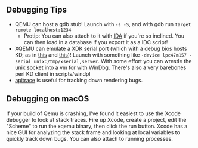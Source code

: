 ## Debugging Tips
* QEMU can host a gdb stub! Launch with ```-s -S```, and with gdb run `target remote localhost:1234`
    * Protip: You can also attach to it with [IDA](https://www.hex-rays.com/products/ida/) if you're so inclined. You can then load in a database if you export it as a IDC script!
* XQEMU can emulate a XDK serial port (which with a debug bios hosts KD, as in [this](http://msdn.microsoft.com/en-us/library/hh406279.aspx) and [this](http://www.reactos.org/wiki/Techwiki:Kd))! Launch with something like ```-device lpc47m157 -serial unix:/tmp/xserial,server```. With some effort you can wrestle the unix socket into a vm for with WinDbg. There's also a very barebones perl KD client in scripts/windpl
* [apitrace](https://apitrace.github.io/) is useful for tracking down rendering bugs.

Debugging on macOS
------------------
If your build of Qemu is crashing, I've found it easiest to use the Xcode
debugger to look at stack traces. Fire up Xcode, create a project, edit the
"Scheme" to run the xqemu binary, then click the run button. Xcode has a nice
GUI for analyzing the stack frame and looking at local variables to quickly
track down bugs. You can also attach to running processes.

